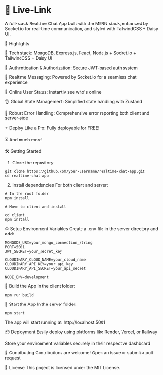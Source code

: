 # 💬 Live-Link

A full-stack Realtime Chat App built with the MERN stack, enhanced by Socket.io for real-time communication, and styled with TailwindCSS + Daisy UI.

🚀 Highlights

🌟 Tech stack: MongoDB, Express.js, React, Node.js + Socket.io + TailwindCSS + Daisy UI

🎃 Authentication & Authorization: Secure JWT-based auth system

👾 Realtime Messaging: Powered by Socket.io for a seamless chat experience

🚀 Online User Status: Instantly see who's online

👌 Global State Management: Simplified state handling with Zustand

🐞 Robust Error Handling: Comprehensive error reporting both client and server-side

⭐ Deploy Like a Pro: Fully deployable for FREE!

⏳ And much more!



🛠️ Getting Started
1. Clone the repository

```
git clone https://github.com/your-username/realtime-chat-app.git
cd realtime-chat-app
```

2. Install dependencies
For both client and server:

```
# In the root folder
npm install

# Move to client and install

cd client
npm install
```
⚙️ Setup Environment Variables
Create a .env file in the server directory and add:

```
MONGODB_URI=your_mongo_connection_string
PORT=5001
JWT_SECRET=your_secret_key

CLOUDINARY_CLOUD_NAME=your_cloud_name
CLOUDINARY_API_KEY=your_api_key
CLOUDINARY_API_SECRET=your_api_secret

NODE_ENV=development
```

🔨 Build the App
In the client folder:

```
npm run build
```

🧩 Start the App
In the server folder:

```
npm start
```

The app will start running at: http://localhost:5001

📦 Deployment
Easily deploy using platforms like Render, Vercel, or Railway

Store your environment variables securely in their respective dashboard

🙌 Contributing
Contributions are welcome! Open an issue or submit a pull request.

📄 License
This project is licensed under the MIT License.
